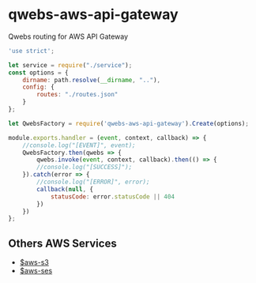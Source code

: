 # qwebs-aws-api-gateway
Qwebs routing for AWS API Gateway

```js
'use strict';

let service = require("./service");
const options = {
    dirname: path.resolve(__dirname, ".."),
    config: { 
        routes: "./routes.json"
    }
};

let QwebsFactory = require('qwebs-aws-api-gateway').Create(options);

module.exports.handler = (event, context, callback) => {
    //console.log("[EVENT]", event);
    QwebsFactory.then(qwebs => {
        qwebs.invoke(event, context, callback).then(() => {
        //console.log("[SUCCESS]");
    }).catch(error => {
        //console.log("[ERROR]", error);
        callback(null, {
            statusCode: error.statusCode || 404
        })
    })
};
```

## Others AWS Services
  
  * [$aws-s3](https://www.npmjs.com/package/qwebs-aws-s3)
  * [$aws-ses](https://www.npmjs.com/package/qwebs-aws-ses)

